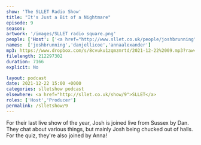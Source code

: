 ```yaml
---
show: 'The SLLET Radio Show'
title: "It's Just a Bit of a Nightmare"
episode: 9
season: 
artwork: '/images/SLLET radio square.png'
people: ['Host': ['<a href="http://www.sllet.co.uk/people/joshbrunning">Josh Brunning</a>', '<a href="http://www.sllet.co.uk/people/danjellicoe">Dan Jellicoe</a>'], 'Guests': ['<a href="http://www.sllet.co.uk/people/annaalexander">Anna Alexander</a>']]
names:  ['joshbrunning','danjellicoe','annaalexander']
mp3: https://www.dropbox.com/s/8cvuku1zqmzmrtd/2021-12-22%2009.mp3?raw=1
filelength: 212297302
duration: 7166
explicit: No

layout: podcast
date: 2021-12-22 15:00 +0000
categories: slletshow podcast
elsewhere: <a href="http://sllet.co.uk/show/9">SLLET</a>
roles: ['Host','Producer']
permalink: /slletshow/9
---
```


For their last live show of the year, Josh is joined live from Sussex by Dan. They chat about various things, but mainly Josh being chucked out of halls. For the quiz, they're also joined by Anna!
